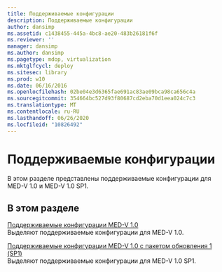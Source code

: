 ```yaml
---
title: Поддерживаемые конфигурации
description: Поддерживаемые конфигурации
author: dansimp
ms.assetid: c1438455-445a-4bc8-ae20-483b26181f6f
ms.reviewer: ''
manager: dansimp
ms.author: dansimp
ms.pagetype: mdop, virtualization
ms.mktglfcycl: deploy
ms.sitesec: library
ms.prod: w10
ms.date: 06/16/2016
ms.openlocfilehash: 02be04e3d6365fae691ac83ae09bca98ca656c4a
ms.sourcegitcommit: 354664bc527d93f80687cd2eba70d1eea024c7c3
ms.translationtype: MT
ms.contentlocale: ru-RU
ms.lasthandoff: 06/26/2020
ms.locfileid: "10826492"
---
```

# Поддерживаемые конфигурации


В этом разделе представлены поддерживаемые конфигурации для MED-V 1.0 и MED-V 1.0 SP1.

## В этом разделе


<a href="" id="med-v-1-0-supported-configurations"></a>[Поддерживаемые конфигурации MED-V 1.0](med-v-10-supported-configurationsmedv-10.md)  
Выделяют поддерживаемые конфигурации для MED-V 1.0.

<a href="" id="med-v-1-0-sp1-supported-configurations"></a>[Поддерживаемые конфигурации MED-V 1.0 с пакетом обновления 1 (SP1)](med-v-10-sp1-supported-configurationsmedv-10-sp1.md)  
Выделяют поддерживаемые конфигурации для MED-V 1.0 SP1.

 

 





